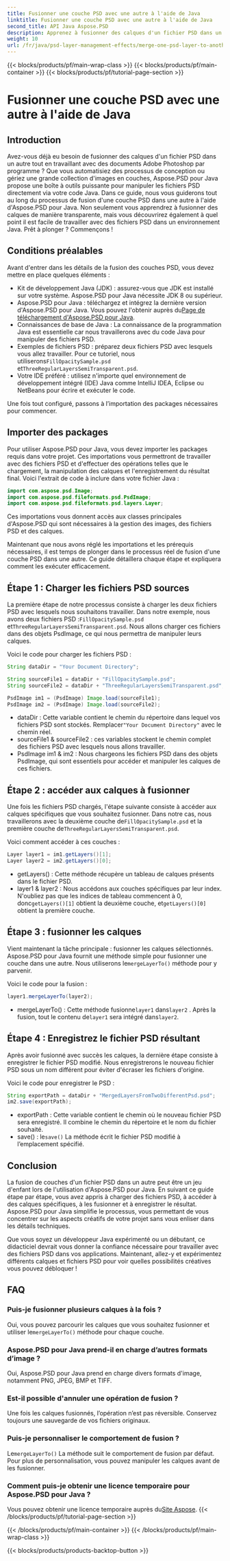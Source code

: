 ```yaml
---
title: Fusionner une couche PSD avec une autre à l'aide de Java
linktitle: Fusionner une couche PSD avec une autre à l'aide de Java
second_title: API Java Aspose.PSD
description: Apprenez à fusionner des calques d'un fichier PSD dans un autre à l'aide d'Aspose.PSD pour Java avec notre didacticiel étape par étape. Parfait pour automatiser vos processus de conception.
weight: 10
url: /fr/java/psd-layer-management-effects/merge-one-psd-layer-to-another/
---
```


{{< blocks/products/pf/main-wrap-class >}}
{{< blocks/products/pf/main-container >}}
{{< blocks/products/pf/tutorial-page-section >}}

# Fusionner une couche PSD avec une autre à l'aide de Java

## Introduction

Avez-vous déjà eu besoin de fusionner des calques d'un fichier PSD dans un autre tout en travaillant avec des documents Adobe Photoshop par programme ? Que vous automatisiez des processus de conception ou gériez une grande collection d'images en couches, Aspose.PSD pour Java propose une boîte à outils puissante pour manipuler les fichiers PSD directement via votre code Java. Dans ce guide, nous vous guiderons tout au long du processus de fusion d'une couche PSD dans une autre à l'aide d'Aspose.PSD pour Java. Non seulement vous apprendrez à fusionner des calques de manière transparente, mais vous découvrirez également à quel point il est facile de travailler avec des fichiers PSD dans un environnement Java. Prêt à plonger ? Commençons !

## Conditions préalables

Avant d'entrer dans les détails de la fusion des couches PSD, vous devez mettre en place quelques éléments :

- Kit de développement Java (JDK) : assurez-vous que JDK est installé sur votre système. Aspose.PSD pour Java nécessite JDK 8 ou supérieur.
-  Aspose.PSD pour Java : téléchargez et intégrez la dernière version d'Aspose.PSD pour Java. Vous pouvez l'obtenir auprès du[Page de téléchargement d'Aspose.PSD pour Java](https://releases.aspose.com/psd/java/).
- Connaissances de base de Java : La connaissance de la programmation Java est essentielle car nous travaillerons avec du code Java pour manipuler des fichiers PSD.
-  Exemples de fichiers PSD : préparez deux fichiers PSD avec lesquels vous allez travailler. Pour ce tutoriel, nous utiliserons`FillOpacitySample.psd` et`ThreeRegularLayersSemiTransparent.psd`.
- Votre IDE préféré : utilisez n'importe quel environnement de développement intégré (IDE) Java comme IntelliJ IDEA, Eclipse ou NetBeans pour écrire et exécuter le code.

Une fois tout configuré, passons à l’importation des packages nécessaires pour commencer.

## Importer des packages

Pour utiliser Aspose.PSD pour Java, vous devez importer les packages requis dans votre projet. Ces importations vous permettront de travailler avec des fichiers PSD et d'effectuer des opérations telles que le chargement, la manipulation des calques et l'enregistrement du résultat final. Voici l'extrait de code à inclure dans votre fichier Java :

```java
import com.aspose.psd.Image;
import com.aspose.psd.fileformats.psd.PsdImage;
import com.aspose.psd.fileformats.psd.layers.Layer;
```

Ces importations vous donnent accès aux classes principales d'Aspose.PSD qui sont nécessaires à la gestion des images, des fichiers PSD et des calques.

Maintenant que nous avons réglé les importations et les prérequis nécessaires, il est temps de plonger dans le processus réel de fusion d'une couche PSD dans une autre. Ce guide détaillera chaque étape et expliquera comment les exécuter efficacement.

## Étape 1 : Charger les fichiers PSD sources

 La première étape de notre processus consiste à charger les deux fichiers PSD avec lesquels nous souhaitons travailler. Dans notre exemple, nous avons deux fichiers PSD :`FillOpacitySample.psd` et`ThreeRegularLayersSemiTransparent.psd`. Nous allons charger ces fichiers dans des objets PsdImage, ce qui nous permettra de manipuler leurs calques.

Voici le code pour charger les fichiers PSD :

```java
String dataDir = "Your Document Directory";

String sourceFile1 = dataDir + "FillOpacitySample.psd";
String sourceFile2 = dataDir + "ThreeRegularLayersSemiTransparent.psd";

PsdImage im1 = (PsdImage) Image.load(sourceFile1);
PsdImage im2 = (PsdImage) Image.load(sourceFile2);
```

- dataDir : Cette variable contient le chemin du répertoire dans lequel vos fichiers PSD sont stockés. Remplacer`"Your Document Directory"` avec le chemin réel.
- sourceFile1 & sourceFile2 : ces variables stockent le chemin complet des fichiers PSD avec lesquels nous allons travailler.
- PsdImage im1 & im2 : Nous chargeons les fichiers PSD dans des objets PsdImage, qui sont essentiels pour accéder et manipuler les calques de ces fichiers.

## Étape 2 : accéder aux calques à fusionner

 Une fois les fichiers PSD chargés, l'étape suivante consiste à accéder aux calques spécifiques que vous souhaitez fusionner. Dans notre cas, nous travaillerons avec la deuxième couche de`FillOpacitySample.psd` et la première couche de`ThreeRegularLayersSemiTransparent.psd`.

Voici comment accéder à ces couches :

```java
Layer layer1 = im1.getLayers()[1];
Layer layer2 = im2.getLayers()[0];
```

- getLayers() : Cette méthode récupère un tableau de calques présents dans le fichier PSD.
-  layer1 & layer2 : Nous accédons aux couches spécifiques par leur index. N'oubliez pas que les indices de tableau commencent à 0, donc`getLayers()[1]` obtient la deuxième couche, et`getLayers()[0]` obtient la première couche.

## Étape 3 : fusionner les calques

Vient maintenant la tâche principale : fusionner les calques sélectionnés. Aspose.PSD pour Java fournit une méthode simple pour fusionner une couche dans une autre. Nous utiliserons le`mergeLayerTo()` méthode pour y parvenir.

Voici le code pour la fusion :

```java
layer1.mergeLayerTo(layer2);
```

-  mergeLayerTo() : Cette méthode fusionne`layer1` dans`layer2` . Après la fusion, tout le contenu de`layer1` sera intégré dans`layer2`.

## Étape 4 : Enregistrez le fichier PSD résultant

Après avoir fusionné avec succès les calques, la dernière étape consiste à enregistrer le fichier PSD modifié. Nous enregistrerons le nouveau fichier PSD sous un nom différent pour éviter d'écraser les fichiers d'origine.

Voici le code pour enregistrer le PSD :

```java
String exportPath = dataDir + "MergedLayersFromTwoDifferentPsd.psd";
im2.save(exportPath);
```

- exportPath : Cette variable contient le chemin où le nouveau fichier PSD sera enregistré. Il combine le chemin du répertoire et le nom du fichier souhaité.
-  save() : le`save()` La méthode écrit le fichier PSD modifié à l’emplacement spécifié.

## Conclusion

La fusion de couches d'un fichier PSD dans un autre peut être un jeu d'enfant lors de l'utilisation d'Aspose.PSD pour Java. En suivant ce guide étape par étape, vous avez appris à charger des fichiers PSD, à accéder à des calques spécifiques, à les fusionner et à enregistrer le résultat. Aspose.PSD pour Java simplifie le processus, vous permettant de vous concentrer sur les aspects créatifs de votre projet sans vous enliser dans les détails techniques.

Que vous soyez un développeur Java expérimenté ou un débutant, ce didacticiel devrait vous donner la confiance nécessaire pour travailler avec des fichiers PSD dans vos applications. Maintenant, allez-y et expérimentez différents calques et fichiers PSD pour voir quelles possibilités créatives vous pouvez débloquer !

## FAQ

### Puis-je fusionner plusieurs calques à la fois ?
 Oui, vous pouvez parcourir les calques que vous souhaitez fusionner et utiliser le`mergeLayerTo()` méthode pour chaque couche.

### Aspose.PSD pour Java prend-il en charge d’autres formats d’image ?
Oui, Aspose.PSD pour Java prend en charge divers formats d'image, notamment PNG, JPEG, BMP et TIFF.

### Est-il possible d'annuler une opération de fusion ?
Une fois les calques fusionnés, l’opération n’est pas réversible. Conservez toujours une sauvegarde de vos fichiers originaux.

### Puis-je personnaliser le comportement de fusion ?
 Le`mergeLayerTo()` La méthode suit le comportement de fusion par défaut. Pour plus de personnalisation, vous pouvez manipuler les calques avant de les fusionner.

### Comment puis-je obtenir une licence temporaire pour Aspose.PSD pour Java ?
 Vous pouvez obtenir une licence temporaire auprès du[Site Aspose](https://purchase.aspose.com/temporary-license/).
{{< /blocks/products/pf/tutorial-page-section >}}

{{< /blocks/products/pf/main-container >}}
{{< /blocks/products/pf/main-wrap-class >}}

{{< blocks/products/products-backtop-button >}}
